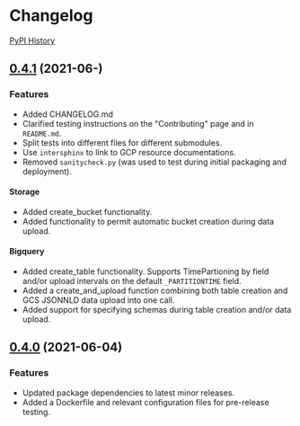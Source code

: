 # Changelog

[PyPI History](https://pypi.org/project/bibtutils/#history)

## [0.4.1](https://www.github.com/broadinstitute/bibtutils/compare/v0.4.0...v0.5.0) (2021-06-)

### Features

* Added CHANGELOG.md
* Clarified testing instructions on the "Contributing" page and in `README.md`.
* Split tests into different files for different submodules.
* Use `intersphinx` to link to GCP resource documentations.
* Removed `sanitycheck.py` (was used to test during initial packaging and deployment).

#### Storage

* Added create_bucket functionality.
* Added functionality to permit automatic bucket creation during data upload.

#### Bigquery

* Added create_table functionality. Supports TimePartioning by field and/or upload intervals on the default `_PARTITIONTIME` field.
* Added a create_and_upload function combining both table creation and GCS JSONNLD data upload into one call.
* Added support for specifying schemas during table creation and/or data upload.

## [0.4.0](https://www.github.com/broadinstitute/bibtutils/compare/v0.3.5...v0.4.0) (2021-06-04)

### Features

* Updated package dependencies to latest minor releases.
* Added a Dockerfile and relevant configuration files for pre-release testing.
